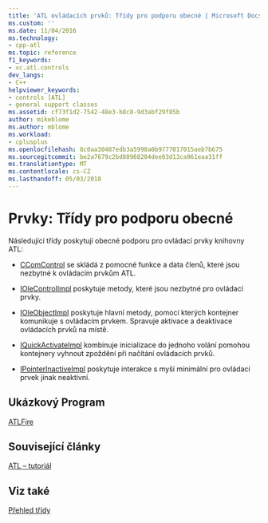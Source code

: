 ```yaml
---
title: 'ATL ovládacích prvků: Třídy pro podporu obecné | Microsoft Docs'
ms.custom: ''
ms.date: 11/04/2016
ms.technology:
- cpp-atl
ms.topic: reference
f1_keywords:
- vc.atl.controls
dev_langs:
- C++
helpviewer_keywords:
- controls [ATL]
- general support classes
ms.assetid: cf73f1d2-7542-48e3-b8c8-9d3abf29f85b
author: mikeblome
ms.author: mblome
ms.workload:
- cplusplus
ms.openlocfilehash: 8c0aa30487edb3a5998a0b9777017015aeb7b675
ms.sourcegitcommit: be2a7679c2bd80968204dee03d13ca961eaa31ff
ms.translationtype: MT
ms.contentlocale: cs-CZ
ms.lasthandoff: 05/03/2018
---
```

# <a name="controls-general-support-classes"></a>Prvky: Třídy pro podporu obecné
Následující třídy poskytují obecné podporu pro ovládací prvky knihovny ATL:  
  
-   [CComControl](../atl/reference/ccomcontrol-class.md) se skládá z pomocné funkce a data členů, které jsou nezbytné k ovládacím prvkům ATL.  
  
-   [IOleControlImpl](../atl/reference/iolecontrolimpl-class.md) poskytuje metody, které jsou nezbytné pro ovládací prvky.  
  
-   [IOleObjectImpl](../atl/reference/ioleobjectimpl-class.md) poskytuje hlavní metody, pomocí kterých kontejner komunikuje s ovládacím prvkem. Spravuje aktivace a deaktivace ovládacích prvků na místě.  
  
-   [IQuickActivateImpl](../atl/reference/iquickactivateimpl-class.md) kombinuje inicializace do jednoho volání pomohou kontejnery vyhnout zpoždění při načítání ovládacích prvků.  
  
-   [IPointerInactiveImpl](../atl/reference/ipointerinactiveimpl-class.md) poskytuje interakce s myší minimální pro ovládací prvek jinak neaktivní.  
  
## <a name="sample-program"></a>Ukázkový Program  
 [ATLFire](../visual-cpp-samples.md)  
  
## <a name="related-articles"></a>Související články  
 [ATL – tutoriál](../atl/active-template-library-atl-tutorial.md)  
  
## <a name="see-also"></a>Viz také  
 [Přehled třídy](../atl/atl-class-overview.md)

